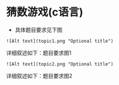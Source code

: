 # 猜数游戏(c语言)

- 具体题目要求见下图

```
![Alt text](topic1.png "Optional title")

```

详细叙述如下：题目要求图1

```
![Alt text](topic2.png "Optional title")

```

详细叙述如下：题目要求图2